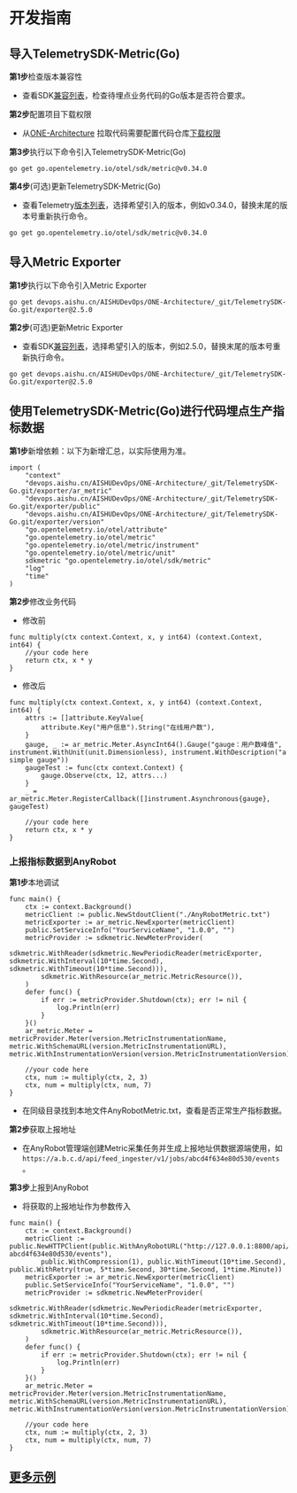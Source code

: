 # 开发指南

## 导入TelemetrySDK-Metric(Go)

**第1步**检查版本兼容性

- 查看SDK[兼容列表](../../../docs/compatibility.md)，检查待埋点业务代码的Go版本是否符合要求。

**第2步**配置项目下载权限

- 从[ONE-Architecture](https://devops.aishu.cn/AISHUDevOps/ONE-Architecture/_git/TelemetrySDK-Go)
  拉取代码需要配置代码仓库[下载权限](https://devops.aishu.cn/AISHUDevOps/AnyRobot/_git/Eyes_Docs?path=/可观测性开发者指南/TelemetrySDK开发者指南/Log/README.md&version=GBdevelop&_a=preview&anchor=sdk2.0-使用参考)

**第3步**执行以下命令引入TelemetrySDK-Metric(Go)

```
go get go.opentelemetry.io/otel/sdk/metric@v0.34.0
```

**第4步**(可选)更新TelemetrySDK-Metric(Go)

- 查看Telemetry[版本列表](https://pkg.go.dev/go.opentelemetry.io/otel?tab=versions)，选择希望引入的版本，例如v0.34.0，替换末尾的版本号重新执行命令。

```
go get go.opentelemetry.io/otel/sdk/metric@v0.34.0
```

## 导入Metric Exporter

**第1步**执行以下命令引入Metric Exporter

```
go get devops.aishu.cn/AISHUDevOps/ONE-Architecture/_git/TelemetrySDK-Go.git/exporter@2.5.0
```

**第2步**(可选)更新Metric Exporter

- 查看SDK[兼容列表](../../../docs/compatibility.md)，选择希望引入的版本，例如2.5.0，替换末尾的版本号重新执行命令。

```
go get devops.aishu.cn/AISHUDevOps/ONE-Architecture/_git/TelemetrySDK-Go.git/exporter@2.5.0
```

## 使用TelemetrySDK-Metric(Go)进行代码埋点生产指标数据

**第1步**新增依赖：以下为新增汇总，以实际使用为准。

```
import (
	"context"
	"devops.aishu.cn/AISHUDevOps/ONE-Architecture/_git/TelemetrySDK-Go.git/exporter/ar_metric"
	"devops.aishu.cn/AISHUDevOps/ONE-Architecture/_git/TelemetrySDK-Go.git/exporter/public"
	"devops.aishu.cn/AISHUDevOps/ONE-Architecture/_git/TelemetrySDK-Go.git/exporter/version"
	"go.opentelemetry.io/otel/attribute"
	"go.opentelemetry.io/otel/metric"
	"go.opentelemetry.io/otel/metric/instrument"
	"go.opentelemetry.io/otel/metric/unit"
	sdkmetric "go.opentelemetry.io/otel/sdk/metric"
	"log"
	"time"
)
```

**第2步**修改业务代码

- 修改前

```
func multiply(ctx context.Context, x, y int64) (context.Context, int64) {
	//your code here
	return ctx, x * y
}
```

- 修改后

```
func multiply(ctx context.Context, x, y int64) (context.Context, int64) {
	attrs := []attribute.KeyValue{
		attribute.Key("用户信息").String("在线用户数"),
	}
	gauge, _ := ar_metric.Meter.AsyncInt64().Gauge("gauge：用户数峰值", instrument.WithUnit(unit.Dimensionless), instrument.WithDescription("a simple gauge"))
	gaugeTest := func(ctx context.Context) {
		gauge.Observe(ctx, 12, attrs...)
	}
	_ = ar_metric.Meter.RegisterCallback([]instrument.Asynchronous{gauge}, gaugeTest)

	//your code here
	return ctx, x * y
}
```

### 上报指标数据到AnyRobot

**第1步**本地调试

```
func main() {
	ctx := context.Background()
	metricClient := public.NewStdoutClient("./AnyRobotMetric.txt")
	metricExporter := ar_metric.NewExporter(metricClient)
	public.SetServiceInfo("YourServiceName", "1.0.0", "")
	metricProvider := sdkmetric.NewMeterProvider(
		sdkmetric.WithReader(sdkmetric.NewPeriodicReader(metricExporter, sdkmetric.WithInterval(10*time.Second), sdkmetric.WithTimeout(10*time.Second))),
		sdkmetric.WithResource(ar_metric.MetricResource()),
	)
	defer func() {
		if err := metricProvider.Shutdown(ctx); err != nil {
			log.Println(err)
		}
	}()
	ar_metric.Meter = metricProvider.Meter(version.MetricInstrumentationName, metric.WithSchemaURL(version.MetricInstrumentationURL), metric.WithInstrumentationVersion(version.MetricInstrumentationVersion))
	
	//your code here
	ctx, num := multiply(ctx, 2, 3)
	ctx, num = multiply(ctx, num, 7)
}
```

- 在同级目录找到本地文件AnyRobotMetric.txt，查看是否正常生产指标数据。

**第2步**获取上报地址

- 在AnyRobot管理端创建Metric采集任务并生成上报地址供数据源端使用，如`https://a.b.c.d/api/feed_ingester/v1/jobs/abcd4f634e80d530/events` 。

**第3步**上报到AnyRobot

- 将获取的上报地址作为参数传入

```
func main() {
	ctx := context.Background()
	metricClient := public.NewHTTPClient(public.WithAnyRobotURL("http://127.0.0.1:8800/api/feed_ingester/v1/jobs/job-abcd4f634e80d530/events"),
		public.WithCompression(1), public.WithTimeout(10*time.Second), public.WithRetry(true, 5*time.Second, 30*time.Second, 1*time.Minute))
	metricExporter := ar_metric.NewExporter(metricClient)
	public.SetServiceInfo("YourServiceName", "1.0.0", "")
	metricProvider := sdkmetric.NewMeterProvider(
		sdkmetric.WithReader(sdkmetric.NewPeriodicReader(metricExporter, sdkmetric.WithInterval(10*time.Second), sdkmetric.WithTimeout(10*time.Second))),
		sdkmetric.WithResource(ar_metric.MetricResource()),
	)
	defer func() {
		if err := metricProvider.Shutdown(ctx); err != nil {
			log.Println(err)
		}
	}()
	ar_metric.Meter = metricProvider.Meter(version.MetricInstrumentationName, metric.WithSchemaURL(version.MetricInstrumentationURL), metric.WithInstrumentationVersion(version.MetricInstrumentationVersion))
	
	//your code here
	ctx, num := multiply(ctx, 2, 3)
	ctx, num = multiply(ctx, num, 7)
}
```

## [更多示例](https://devops.aishu.cn/AISHUDevOps/ONE-Architecture/_git/TelemetrySDK-Python?version=GB2.2.0&path=/exporter/ar_metric/examples/one_service.py)
